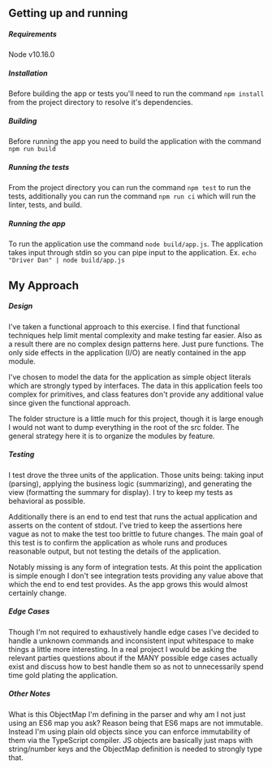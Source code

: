 ## Getting up and running

##### Requirements
Node v10.16.0

##### Installation
Before building the app or tests you'll need to run the command `npm install` from the project directory to resolve it's
dependencies. 

##### Building
Before running the app you need to build the application with the command `npm run build`

##### Running the tests
From the project directory you can run the command `npm test` to run the tests, additionally you can run the command 
`npm run ci` which will run the linter, tests, and build.

##### Running the app
To run the application use the command `node build/app.js`. The application takes input through stdin so you can pipe 
input to the application. Ex. `echo "Driver Dan" | node build/app.js`


## My Approach

##### Design
I've taken a functional approach to this exercise. I find that functional techniques help limit mental complexity and 
make testing far easier. Also as a result there are no complex design patterns here. Just pure functions. The only side 
effects in the application (I/O) are neatly contained in the app module.

I've chosen to model the data for the application as simple object literals which are strongly typed by interfaces. 
The data in this application feels too complex for primitives, and class features don't provide any additional value since 
given the functional approach.

The folder structure is a little much for this project, though it is large enough I would not want to dump 
everything in the root of the src folder. The general strategy here it is to organize the modules by feature.

##### Testing
I test drove the three units of the application. Those units being: taking input (parsing), applying the business logic 
(summarizing), and generating the view (formatting the summary for display). I try to keep my tests as behavioral as
possible. 

Additionally there is an end to end test that runs the actual application and asserts on the content of stdout. I've
tried to keep the assertions here vague as not to make the test too brittle to future changes. The main goal of this 
test is to confirm the application as whole runs and produces reasonable output, but not testing the details of the 
application.

Notably missing is any form of integration tests. At this point the application is simple enough I don't see 
integration tests providing any value above that which the end to end test provides. As the app grows this would
almost certainly change.

##### Edge Cases
Though I'm not required to exhaustively handle edge cases I've decided to handle a unknown commands and inconsistent 
input whitespace to make things a little more interesting. In a real project I would be asking the relevant parties 
questions about if the MANY possible edge cases actually exist and discuss how to best handle them so as not to 
unnecessarily spend time gold plating the application.

##### Other Notes
What is this ObjectMap I'm defining in the parser and why am I not just using an ES6 map you ask? Reason being that 
ES6 maps are not immutable. Instead I'm using plain old objects since you can enforce immutability of them via the 
TypeScript compiler. JS objects are basically just maps with string/number keys and the ObjectMap definition is 
needed to strongly type that.
